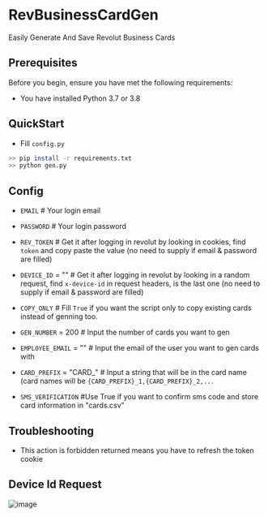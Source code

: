 # RevBusinessCardGen
Easily Generate And Save Revolut Business Cards

## Prerequisites

Before you begin, ensure you have met the following requirements:
- You have installed Python 3.7 or 3.8 

## QuickStart
  
  - Fill `config.py`
  ```bash
  >> pip install -r requirements.txt
  >> python gen.py
  ```
  
 ## Config

- `EMAIL` # Your login email
- `PASSWORD` # Your login password

- `REV_TOKEN` # Get it after logging in revolut by looking in cookies, find `token` and copy paste the value (no need to supply if email & password are filled)
- `DEVICE_ID` = "" # Get it after logging in revolut by looking in a random request, find `x-device-id` in request headers, is the last one (no need to supply if email & password are filled)
- `COPY_ONLY` # Fill `True` if you want the script only to copy existing cards instead of genning too.
- `GEN_NUMBER` = 200 # Input the number of cards you want to gen
- `EMPLOYEE_EMAIL` = "" # Input the email of the user you want to gen cards with
- `CARD_PREFIX` = "CARD_" # Input a string that will be in the card name (card names will be `{CARD_PREFIX}_1,{CARD_PREFIX}_2,...`
- `SMS_VERIFICATION` #Use True if you want to confirm sms code and store card information in "cards.csv"


## Troubleshooting

- This action is forbidden returned means you have to refresh the token cookie



## Device Id Request

![image](https://user-images.githubusercontent.com/42220507/150025784-35791720-ed74-4eda-af5f-a862cf9bd75f.png)



 
